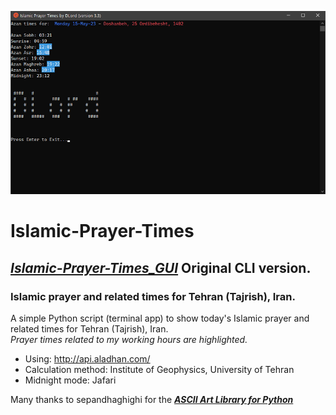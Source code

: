 ![Settings Window](https://github.com/DLord420/Islamic-Prayer-Times/blob/main/Screenshot%20.png)   

# Islamic-Prayer-Times
## [**_Islamic-Prayer-Times_GUI_**](https://github.com/DLord420/Islamic-Prayer-Times_GUI/edit/main/README.md) Original CLI version.
### Islamic prayer and related times for Tehran (Tajrish), Iran.

A simple Python script (terminal app) to show today's Islamic prayer and related times for Tehran (Tajrish), Iran.    
_Prayer times related to my working hours are highlighted._    
* Using: http://api.aladhan.com/  
* Calculation method: Institute of Geophysics, University of Tehran     
* Midnight mode: Jafari  

Many thanks to sepandhaghighi for the [**_ASCII Art Library for Python_**](https://github.com/sepandhaghighi/art)   

